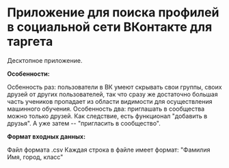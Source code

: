 # Приложение для поиска профилей в социальной сети ВКонтакте для таргета
Десктопное приложение.

**Особенности:**

Осбенность раз: пользователи в ВК умеют скрывать свои группы, своих друзей от других пользователей, так что сразу же достаточно большая часть учеников пропадает из области видимости для осуществления машинного обучения.
Особенность два: приглашать в сообщества можно только друзей. Как следствие, есть функционал "добавить в друзья". А уже затем -- "пригласить в сообщество".

**Формат входных данных:**

Файл формата .csv
Каждая строка в файле имеет формат: "Фамилия Имя, город, класс"
